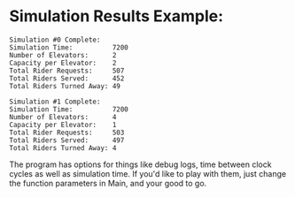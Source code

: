 # Simulation Results Example:

```
Simulation #0 Complete:
Simulation Time:          7200
Number of Elevators:      2
Capacity per Elevator:    2
Total Rider Requests:     507
Total Riders Served:      452
Total Riders Turned Away: 49
```

```
Simulation #1 Complete:
Simulation Time:          7200
Number of Elevators:      4
Capacity per Elevator:    1
Total Rider Requests:     503
Total Riders Served:      497
Total Riders Turned Away: 4
```

The program has options for things like debug logs, time between clock cycles as well as simulation time.
If you'd like to play with them, just change the function parameters in Main, and your good to go.